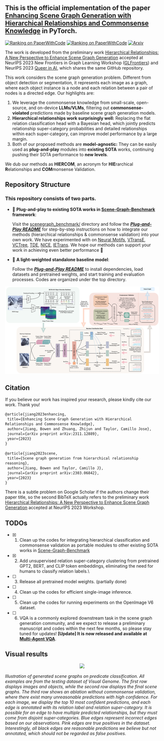 ## This is the official implementation of the paper [Enhancing Scene Graph Generation with Hierarchical Relationships and Commonsense Knowledge](https://arxiv.org/abs/2311.12889) in PyTorch. 

[![Ranking on PaperWithCode](https://img.shields.io/badge/PaperWithCode-PredCLS_Visual_Genome_Ranking_1-5DD9DB)](https://paperswithcode.com/sota/predicate-classification-on-visual-genome)
[![Ranking on PaperWithCode](https://img.shields.io/badge/PaperWithCode-SGCLS_Visual_Genome_Ranking_1-5DD9DB)](https://paperswithcode.com/sota/scene-graph-classification-on-visual-genome)
[![Arxiv](https://img.shields.io/badge/ArXiv-Full_Paper-B31B1B)](https://arxiv.org/abs/2311.12889)

The work is developed from the preliminary work [Hierarchical Relationships: A New Perspective to Enhance Scene Graph Generation](https://arxiv.org/abs/2303.06842) accepted at NeurIPS 2023 New Frontiers in Graph Learning Workshop ([GLFrontiers](https://glfrontiers.github.io/)) and NeurIPS 2023 [Queer in AI](https://www.queerinai.com/neurips-2023), which shares the same GitHub repository.

This work considers the scene graph generation problem. Different from object detection or segmentation, it represents each image as a graph, where each object instance is a node and each relation between a pair of nodes is a directed edge. Our highlights are:
1. We leverage the commonsense knowledge from small-scale, open-source, and on-device **LLMs/VLMs**, filtering out **commonsense-violated** predictions made by baseline scene graph generation models.
3. **Hierarchical relationships work surprisingly well:** Replacing the flat relation classification head with a Bayesian head, which jointly predicts relationship super-category probabilities and detailed relationships within each super-category, can improve model performance by a large margin.
4. Both of our proposed methods are **model-agnostic:** They can be easily used as **plug-and-play** modules into **existing SOTA** works, continuing pushing their SOTA performance to **new levels**.

We dub our methods as **HIERCOM**, an acronym for **HIE**rarchical **R**elationships and **COM**monsense Validation.

## Repository Structure

### This repository consists of two parts.
- :purple_heart: **Plug-and-play to existing SOTA works in [Scene-Graph-Benchmark](https://github.com/KaihuaTang/Scene-Graph-Benchmark.pytorch) framework**:

   Visit the [scenegraph_benchmark/](scenegraph_benchmark/) directory and follow the ***[Plug-and-Play README](README_PLUGANDPLAY.md)*** for step-by-step instructions on how to integrate our methods (hierarchical relationships & commonsense validation) into your own work. 
We have experimented with on [Neural Motifs](https://arxiv.org/abs/1711.06640), 
[VTransE](https://arxiv.org/abs/1702.08319), 
[VCTree](https://arxiv.org/abs/1812.01880), 
[TDE](https://arxiv.org/pdf/2002.11949.pdf), 
[NICE](https://openaccess.thecvf.com/content/CVPR2022/papers/Li_The_Devil_Is_in_the_Labels_Noisy_Label_Correction_for_CVPR_2022_paper.pdf), 
[IETrans](https://arxiv.org/abs/2203.11654). We hope our methods can support your work in achieving even better performance :raised_hands:

- :blue_heart: **A light-weighted standalone baseline model**:

  Follow the ***[Plug-and-Play README](README_BASEMODEL.md)*** to install dependencies, load datasets and pretrained weights, and start training and evaluation processes. Codes are organized under the top directory.

<p align="center">
<img src=figures/flow_new.png />
</p>

## Citation
If you believe our work has inspired your research, please kindly cite our work. Thank you!

    @article{jiang2023enhancing,
     title={Enhancing Scene Graph Generation with Hierarchical Relationships and Commonsense Knowledge},
     author={Jiang, Bowen and Zhuang, Zhijun and Taylor, Camillo Jose},
     journal={arXiv preprint arXiv:2311.12889},
     year={2023}
    }

    @article{jiang2023scene,
     title={Scene graph generation from hierarchical relationship reasoning},
     author={Jiang, Bowen and Taylor, Camillo J},
     journal={arXiv preprint arXiv:2303.06842},
     year={2023}
    }

There is a subtle problem on Google Scholar if the authors change their paper title, so the second BibTeX actually refers to the preliminary work [Hierarchical Relationships: A New Perspective to Enhance Scene Graph Generation](https://arxiv.org/abs/2303.06842) accepted at NeurIPS 2023 Workshop.

## TODOs
- [x] 1. Clean up the codes for integrating hierarchical classification and commonsense validation as portable modules to other existing SOTA works in [Scene-Graph-Benchmark](https://github.com/KaihuaTang/Scene-Graph-Benchmark.pytorch)
- [x] 2. Add unsupervised relation super-category clustering from pretrained GPT2, BERT, and CLIP token embeddings, eliminating the need for humans to classify relation labels.\
- [ ] 3. Release all pretrained model weights. (partially done)
- [ ] 4. Clean up the codes for efficient single-image inference.
- [ ] 5. Clean up the codes for running experiments on the OpenImage V6 dataset.
- [ ] 6. VQA is a commonly explored downstream task in the scene graph generation community, and we expect to release a preliminary manuscript and codes within the next few months, so please stay tuned for updates! **[Update] It is now released and available at [Multi-Agent VQA](https://github.com/bowen-upenn/Multi-Agent-VQA)**.


## Visual results
<p align="center">
<img src=figures/plot_new.png />
</p>
<p>
    <em>Illustration of generated scene graphs on predicate classification. All examples are from the testing dataset of Visual Genome. The first row displays images and objects, while the second row displays the final scene graphs. The third row shows an ablation without commonsense validation, where there exist many unreasonable predictions with high confidence. For each image, we display the top 10 most confident predictions, and each edge is annotated with its relation label and relation super-category. It is possible for an edge to have multiple predicted relationships, but they must come from disjoint super-categories. Blue edges represent incorrect edges based on our observations. Pink edges are true positives in the dataset. Interestingly, all black edges are reasonable predictions we believe but not annotated, which should not be regarded as false positives.</em>
</p>
